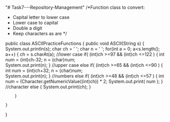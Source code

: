 "# Task7---Repository-Management" 
/*Function class to convert:
 * Capital letter to lower case
 * Lower case to capital
 * Double a digit
 * Keep characters as are 
 */

public class ASCIIPracticeFunctions
{
	public void ASCII(String s)
	{
		System.out.println(s);
		char ch = ' ';
		char n = ' ';
		for(int a = 0; a<s.length(); a++)
		{
			ch = s.charAt(a);
			//lower case
			if( (int)ch >=97 && (int)ch <=122 )
			{
				int num = (int)ch-32;
				n = (char)num;		
				System.out.print(n);
			}
			//upper case
			else if( (int)ch >=65 && (int)ch <=90 )
			{
				int num = (int)ch+32;
				n = (char)num;		
				System.out.print(n);
			}
			//numbers
			else if( (int)ch >=48 && (int)ch <=57 )
			{
				int num = (Character.getNumericValue((int)ch)) * 2;
				System.out.print( num );
			}			
			//character
			else
			{
				System.out.print(ch);
			}

		}	
		
	}
}
